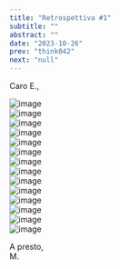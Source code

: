 ```yaml
---
title: "Retrospettiva #1"
subtitle: ""
abstract: ""
date: "2023-10-26"
prev: "think042"
next: "null"
---
```


Caro E.,

<div class="container grid grid-cols-3 gap-2 mx-auto">
    <div class="w-full rounded">
        <img src="/images/Retrospettiva10.jpg"
            alt="image">
    </div>
    <div class="w-full rounded">
        <img src="/images/Retrospettiva11.jpg"
            alt="image">
    </div>
    <div class="w-full rounded">
        <img src="/images/Retrospettiva12.jpg"
            alt="image">
    </div>
    <div class="w-full rounded">
        <img src="/images/Retrospettiva13.jpg"
            alt="image">
    </div>
    <div class="w-full rounded">
        <img src="/images/Retrospettiva14.jpg"
            alt="image">
    </div>
</div>


<div class="container mx-auto space-y-2 lg:space-y-0 lg:gap-2 lg:grid lg:grid-cols-3">
    <div class="w-full rounded">
        <img src=""
            alt="image">
    </div>
    <div class="w-full rounded">
        <img src="/images/Retrospettiva11.jpg"
            alt="image">
    </div>
    <div class="w-full rounded">
        <img src="/images/Retrospettiva12.jpg"
            alt="image">
    </div>
    <div class="w-full rounded">
        <img src="/images/Retrospettiva13.jpg"
            alt="image">
    </div>
    <div class="w-full rounded">
        <img src="/images/Retrospettiva14.jpg"
            alt="image">
    </div>
</div>


<div class="container mx-auto space-y-2 lg:space-y-0 lg:gap-2 lg:grid lg:grid-cols-3">
    <div class="w-full rounded hover:shadow-2xl">
        <img src="/images/Retrospettiva11.jpg"
            alt="image">
    </div>
    <div class="w-full rounded hover:opacity-50">
        <img src="/images/Retrospettiva12.jpg"
            alt="image">
    </div>
    <div class="w-full rounded hover:shadow-2xl">
        <img src="/images/Retrospettiva13.jpg"
            alt="image">
    </div>
    <div class="w-full rounded hover:shadow-2xl">
        <img src="/images/Retrospettiva14.jpg"
            alt="image">
    </div>
</div>

A presto,  
M.
